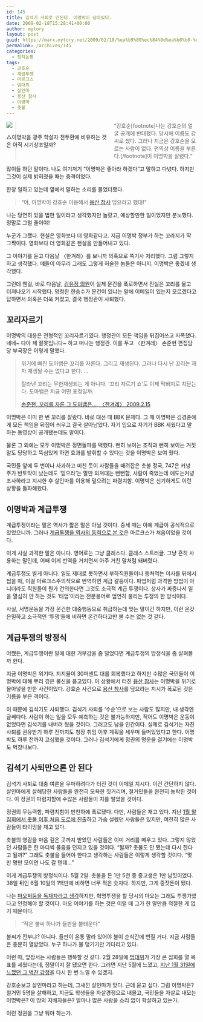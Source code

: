 ```yaml
---
id: 145
title: 김석기 사퇴로 안된다. 이명박이 남아있다.
date: 2009-02-18T15:28:41+00:00
author: mytory
layout: post
guid: https://marx.mytory.net/2009/02/18/%ea%b9%80%ec%84%9d%ea%b8%b0-%ec%82%ac%ed%87%b4%eb%a1%9c-%ec%95%88%eb%90%9c%eb%8b%a4-%ec%9d%b4%eb%aa%85%eb%b0%95%ec%9d%b4-%eb%82%a8%ec%95%84%ec%9e%88%eb%8b%a4/
permalink: /archives/145
categories:
  - 정치논평
tags:
  - 강호순
  - 계급투쟁
  - 마르크스
  - 범대위
  - 살인마
  - 용산 참사
  - 이명박
  - 촛불
---
```

<div class="imageblock" style="width: 270px; float: left; margin-right: 15px;">
  <img src="http://cfs14.tistory.com/image/3/tistory/2009/02/19/00/23/499c27d76f448" /></p> 
  
  <p>
    △이명박을 광주 학살자 전두환에 비유하는 것은 아직 시기상조일까?
  </p>
</div>

> “강호순[footnote]나는 강호순의 얼굴 공개에 반대했다. 당시에 이름도 강 씨로 썼다. 그러나 지금은 강호순을 모르는 사람이 없다. 편의상 이름을 부른다.[/footnote]이 이명박을 살렸다.”

많이들 하던 말이다. 나도 여기저기 “이명박은 좋아라 하겠다”고 말하고 다녔다. 하지만 그것이 실제 밝혀졌을 때는 충격이었다.

한창 일하고 있는데 옆에서 말하는 소리를 들었더랬다.

> “야, 이명박이 강호순 이용해서 <a href="http://spar2003.tistory.com/65" target="_blank" title="철거민 사망 ─ 되풀이되는 ‘난장이가 쏘아올린 작은 공’ 이야기">용산 참사</a> 덮으라고 했대!”

나는 당연히 있을 법한 일이라고 생각했지만 놀랐고, 예상할만한 일이었지만 분노했다. 정말로 그럴 줄이야!

누군가 그랬다. 현실은 영화보다 더 영화같다고. 지금 이명박 정부가 하는 꼬라지가 딱 그짝이다. 영화보다 더 영화같은 현실을 만들어내고 있다.

그 이야기를 듣고 다음날 〈한겨레〉를 보니까 의혹으로 쪽기사 처리했다. 그럼 그렇지 하고 생각했다. 얘들이 아무리 그래도 그렇게 허술한 놈들은 아니지. 이명박은 좋겠네 생각했다.

그런데 웬걸, 바로 다음날, <a href="http://www.cyworld.com/-u-jung" target="_blank" title="미니홈피 가기">김유정 의원</a>이 실제 문건을 폭로하면서 진실은 꼬리를 물고 터져나오기 시작했다. 멍청한 한승수가 문건이 있냐는 말에 이메일이 있는지 모르겠다고 답하면서 의혹은 더욱 커졌고, 결국 행정관이 사퇴했다.

## 꼬리자르기

이명박의 대응은 전형적인 꼬리자르기였다. 행정관이 모든 책임을 뒤집어쓰고 자폭했다. 네네~ 다아 제 잘못입니다~ 하고 떠나는 행정관. 이를 두고 〈한겨레〉 손준현 편집담당 부국장은 이렇게 말했다.

> 위기에 빠진 도마뱀은 꼬리를 자른다. 그리고 재생된다. 그러나 다시 난 꼬리는 재차 재생될 수는 없다고 한다. …
> 
> 잘라낸 꼬리는 무한재생되는 게 아니다. ‘꼬리 자르기 쇼’도 이제 막바지로 치닫는다. 도마뱀은 지금 어떤 표정일까.
> 
> <p class="rep">
>   <a href="http://www.hani.co.kr/arti/opinion/column/338959.html">손준현, 꼬리를 자른 그 도마뱀은…, 〈한겨레〉 2009.2.15</a>
> </p>

이명박은 이미 한 번 꼬리를 잘랐다. 바로 대선 때 BBK 문제다. 그 때 이명박은 김경준에게 모든 책임을 뒤집어 씌우고 결국 살아남았다. 자기 입으로 자기가 BBK 세웠다고 말하는 동영상이 공개됐는데도 말이다.

물론 그 외에는 모두 이명박은 정면돌파를 택했다. 뻔히 보이는 조작과 뻔히 보이는 거짓말도 당당하고 뚝심있게 하면 효과를 발휘할 수 있다는 것을 이명박은 보여 줬다.

국민들 앞에 두 번이나 사과하고 미친 듯이 사람들을 때려잡은 촛불 정국, 747은 커녕 주가 반토막이 났는데도 ‘믿으라’는 말만 외쳐대는 뻔뻔함, 사람이 죽었는데 애도는커녕 조사하라고 지시한 후 살인마를 이용해 덮으려는 파렴치함. 이명박은 신기하게도 이런 상황을 돌파해왔다.

## 이명박과 계급투쟁

계급투쟁이라는 말은 역사가 짧은 말은 아닐 것이다. 중세 때는 아예 계급이 공식적으로 있었으니까. 그러나 <a href="http://wspaper.org/0_view.php?urn=urn:newsml:counterfire.or.kr:20061009T000000%2b0900:c15-marxism:1U" target="_blank" titie="존 몰리뉴, 계급이란 무엇인가?. 〈저항의 촛불〉, 2006.10.14">계급투쟁을 역사의 동력으로 본 것</a>은 마르크스가 처음이었을 것이다.

이게 사실 과격한 말은 아니다. 영어로는 그냥 클래스다. 클래스 스트러글. 그냥 흔히 사용하는 말인데, 어째 이게 번역을 거치면서 아주 거친 말처럼 돼버렸다.

계급투쟁도 별게 아니다. 일도 제대로 못하면서 부하직원들이나 등쳐먹는 이사를 뒤에서 씹을 때, 이걸 마르크스주의적으로 번역하면 계급 갈등이다. 파업처럼 과격한 방법이 아니더라도 직원들이 뭔가 건의한다면 그것도 소극적 계급 투쟁이다. 상사가 짜증나서 일을 열심히 안 하는 것도 ‘태업’이라는 전문용어로 엄연히 불리는 투쟁의 한 방식이다.

사실, 서명운동을 가장 온건한 대중행동으로 취급하는데 맞는 말이긴 하지만, 이런 온갖 은밀하고 소극적인 ‘투쟁’들에 비하면 온건하다고만 볼 수는 없는 것 같다.

## 계급투쟁의 방정식

어쨌든, 계급투쟁이란 말에 대한 거부감을 좀 덜었다면 계급투쟁의 방정식을 좀 살펴볼까 한다.

지금 이명박은 위기다. 지지율이 30퍼센트 대를 회복했다고 하지만 수많은 국민들이 이명박에 대해 뿌리 깊은 불신을 품고있다. 이 상황에서 터진 <a href="http://spar2003.tistory.com/65" target="_blank" title="철거민 사망 ─ 되풀이되는 ‘난장이가 쏘아올린 작은 공’ 이야기">용산 참사</a>는 이명박을 위기로 몰아넣을 만한 사건이었다. 강호순 사건으로 <a href="http://spar2003.tistory.com/65" target="_blank" title="철거민 사망 ─ 되풀이되는 ‘난장이가 쏘아올린 작은 공’ 이야기">용산 참사</a>를 덮으라는 지시가 폭로된 것은 기름을 부은 격이다.

이 때문에 김석기도 사퇴했다. 김석기 사퇴를 ‘수순’으로 보는 사람도 많지만, 내 생각엔 글쎄다다. 사람이 하는 일을 모두 예측하는 것은 불가능하지만, 적어도 이명박은 운동이 없었다면 김석기를 내버려 뒀을 것이다. 그러고도 남을 인간이다. 실제로 김석기는 자진사퇴를 권유받기 하루 전까지도 청장 취임 이후 계획을 세우며 들떠있었다고 한다. 이명박도 하루 전까지 고심했을 것이다. 그러나 김석기에게 정권의 명운을 걸기에는 이명박도 벅찼나보다.

## 김석기 사퇴만으론 안 된다

김석기 사퇴로 대충 여론을 무마하려다가 터진 것이 이메일 지시다. 이건 간단하지 않다. 살인마에게 살해당한 사람들을 완전히 모욕한 짓거리며, 철거민들을 완전히 농락한 것이다. 이 정권의 파렴치함에 수많은 사람들이 치를 떨었을 것이다.

정권의 무능력함, 파렴치함이 만천하에 폭로됐다. 다만, 사람들은 재고 있다. 지난 <a href="http://spar2003.tistory.com/71" target="_blank" title="철거민 촛불집회, 가슴 설렜던 도로 진출">1월 말 집회에서 촛불 이후 처음 도로에 진출</a>하고 가슴 설렜던 사람들은 있지만, 여전히 많은 사람들이 타이밍을 재고 있다.

촛불의 영감을 마음 깊은 곳까지 받았던 사람들은 이미 거리를 메우고 있다. 그렇지 않았던 사람들은 한 마디씩 물음을 던지고 있을 것이다. “될까? 촛불도 안 됐는데 다시 한다고 될까?” 그래도 촛불을 들어야 한다고 생각하는 사람들은 이렇게 생각할 것이다. “몇 만 명만 모이면 나도 갈 텐데…”

이게 계급투쟁의 방정식이다. 5월 2일. 촛불을 든 1만 5천 중 중고생은 1만 남짓이었다. 38일 뒤인 6월 10일의 1백만에 비하면 너무 적은 숫자다. 하지만, 그게 종잣돈이 됐다.

나는 <a href="http://wspaper.org/0_view.php?urn=urn:newsml:counterfire.or.kr:20040709T000000%2B0900:d35-816:1U" target="_blank" title="김용욱, 중국공산당은 민주노동당의 동지가 아니다, 〈저항의 촛불〉, 2004.7.9">마오쩌둥을 독재자라고 생각</a>하지만, 혁명투쟁을 할 당시의 마오는 그래도 투쟁가였다고 인정해야 할 것이다. 마오 이야기를 하는 것은 이럴 때 그가 한 말만큼 적절한 게 없기 때문이다.

> “작은 불씨 하나가 들판을 불태운다”

불씨가 전부냐? 아니다. 들판이 온통 말라 있어야 불이 순식간에 번질 거다. 지금 사람들은 충분히 열받았다. 누구 하나가 불 댕기기만 기다리고 있다.

이런 때, 앞장서는 사람들은 행복할 것 같다. 2월 28일에 <a href="http://mbout.jinbo.net" target="_blank" title="홈페이지 가기">범대위</a>가 가장 큰 집회를 열 목표를 세웠다는데, 정말이지 잘 됐으면 한다. 그러면 지난 5월에 느꼈고, <a href="http://spar2003.tistory.com/71" target="_blank" title="철거민 촛불집회, 가슴 설렜던 도로 진출">지난 1월 31일에 느꼈던 그 벅찬 감정</a>을 다시 한 번 느낄 수 있겠지.

강호순보고 살인마라고 하는데, 그새낀 살인마가 맞다. 근데 묻고 싶다. 그럼 이명박은? 철거민 5명을 살해하고, 지금도 학생들을 자살경쟁으로 내몰고, 국민들을 자살로 내모는 이명박은? 이 땅의 지배자들은? 얼마나 많은 사람을 소리 없이 학살하고 있는가.

이런 정권을 그냥 둬야 하는가.